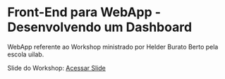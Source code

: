 # Front-End para WebApp - Desenvolvendo um Dashboard

WebApp referente ao Workshop ministrado por Helder Burato Berto pela escola uilab.

Slide do Workshop: [Acessar Slide](http://pt.slideshare.net/helderburatoberto/workshop-webapp-dashboard)
